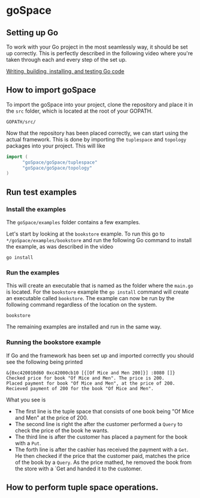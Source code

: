 # goSpace

## Setting up Go
To work with your Go project in the most seamlessly way, it should be set up correctly. This is perfectly described in the following video where you're taken through each and every step of the set up.

[Writing, building, installing, and testing Go code](https://www.youtube.com/watch?v=XCsL89YtqCs)

## How to import goSpace
To import the goSpace into your project, clone the repository and place it in the `src` folder, which is located at the root of your GOPATH.

```terminal
GOPATH/src/
```
Now that the repository has been placed correctly, we can start using the actual framework. This is done by importing the `tuplespace` and `topology` packages into your project. This will like

```go
import (
      "goSpace/goSpace/tuplespace"
      "goSpace/goSpace/topology"
)
```

## Run test examples

### Install the examples
The `goSpace/examples` folder contains a few examples.

Let's start by looking at the `bookstore` example. To run this go to `*/goSpace/examples/bookstore` and run the following Go command to install the example, as was described in the video
```terminal
go install
```

### Run the examples
This will create an executable that is named as the folder where the `main.go` is located. For the `bookstore` example the `go install` command will create an executable called `bookstore`. The example can now be run by the following command regardless of the location on the system.

```terminal
bookstore
```
The remaining examples are installed and run in the same way.

### Running the bookstore example
If Go and the framework has been set up and imported correctly you should see the following being printed
```terminal
&{0xc420010d60 0xc42000cb10 [{[Of Mice and Men 200]}] :8080 []}
Checked price for book "Of Mice and Men". The price is 200.
Placed payment for book "Of Mice and Men", at the price of 200.
Recieved payment of 200 for the book "Of Mice and Men".
```
What you see is
* The first line is the tuple space that consists of one book being "Of Mice and Men" at the price of 200.
* The second line is right the after the customer performed a `Query` to check the price of the book he wants.
* The third line is after the customer has placed a payment for the book with a `Put`.
* The forth line is after the cashier has received the payment with a `Get`. He then checked if the price that the customer paid, matches the price of the book by a `Query`. As the price mathed, he removed the book from the store with a `Get and handed it to the customer.

## How to perform tuple space operations.
